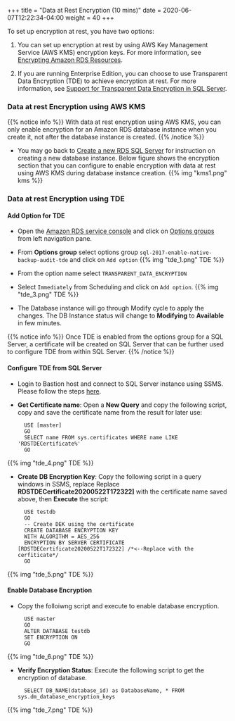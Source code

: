 +++
title = "Data at Rest Encryption (10 mins)"
date = 2020-06-07T12:22:34-04:00
weight = 40
+++

To set up encryption at rest, you have two options:

1. You can set up encryption at rest by using AWS Key Management Service (AWS KMS) encryption keys. For more information, see [Encrypting Amazon RDS Resources](https://docs.aws.amazon.com/AmazonRDS/latest/UserGuide/Overview.Encryption.html).

2. If you are running Enterprise Edition, you can choose to use Transparent Data Encryption (TDE) to achieve encryption at rest. For more information, see [Support for Transparent Data Encryption in SQL Server](https://docs.aws.amazon.com/AmazonRDS/latest/UserGuide/Appendix.SQLServer.Options.TDE.html).

### Data at rest Encryption using AWS KMS

{{% notice info %}}
With data at rest encryption using AWS KMS, you can only enable encryption for an Amazon RDS database instance when you create it, not after the database instance is created.
{{% /notice %}}

* You may go back to [Create a new RDS SQL Server](../lab1/1_createdatabase.html) for instruction on creating a new database instance. Below figure shows the encryption section that you can configure to enable encryption with data at rest using AWS KMS during database instance creation.
{{% img "kms1.png" kms %}}

### Data at rest Encryption using TDE

#### Add Option for TDE

* Open the [Amazon RDS  service console](https://console.aws.amazon.com/rds/home) and click on [Options groups](https://console.aws.amazon.com/rds/home#option-groups-list:) from left navigation pane. 

* From **Options group** select options group `sql-2017-enable-native-backup-audit-tde` and click on `Add option`
{{% img "tde_1.png" TDE %}}

* From the option name select `TRANSPARENT_DATA_ENCRYPTION`

* Select `Immediately` from Scheduling and click on `Add option`.
{{% img "tde_3.png" TDE %}}


* The Database instance will go through Modify cycle to apply the changes. The DB Instance status will change to **Modifying** to **Available** in few minutes.


{{% notice info %}}
Once TDE is enabled from the options group for a SQL Server, a certificate will be created on SQL Server that can be further used to configure TDE from within SQL Server.
{{% /notice %}}

#### **Configure TDE from SQL Server**

* Login to Bastion host and connect to SQL Server instance using SSMS. Please follow the steps [here](../lab1/3_clientconnection.html).

* **Get Certificate name**: Open a **New Query** and copy the following script, copy and save the certificate name from the result for later use:

        USE [master]
        GO
        SELECT name FROM sys.certificates WHERE name LIKE 'RDSTDECertificate%'
        GO
{{% img "tde_4.png" TDE %}}

* **Create DB Encryption Key**: Copy the following script in a query windows in SSMS, replace Replace **RDSTDECertificate20200522T172322]** with the certificate name saved above, then **Execute** the script:

        USE testdb
        GO
        -- Create DEK using the certificate
        CREATE DATABASE ENCRYPTION KEY
        WITH ALGORITHM = AES_256
        ENCRYPTION BY SERVER CERTIFICATE [RDSTDECertificate20200522T172322] /*<--Replace with the cerfiticate*/
        GO 
{{% img "tde_5.png" TDE %}}

#### **Enable Database Encryption**

* Copy the folloiwng script and execute to enable database encryption.

        USE master
        GO
        ALTER DATABASE testdb
        SET ENCRYPTION ON
        GO
{{% img "tde_6.png" TDE %}}

* **Verify Encryption Status**: Execute the following script to get the encryption of database.

        SELECT DB_NAME(database_id) as DatabaseName, * FROM sys.dm_database_encryption_keys

{{% img "tde_7.png" TDE %}}
